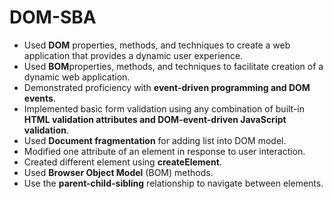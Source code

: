 # DOM-SBA

- Used **DOM** properties, methods, and techniques to create a web application that provides a dynamic user experience.
- Used **BOM**properties, methods, and techniques to facilitate creation of a dynamic web application.
- Demonstrated proficiency with **event-driven programming and DOM events**.
- Implemented basic form validation using any combination of built-in **HTML validation attributes and DOM-event-driven JavaScript validation**.
- Used **Document fragmentation** for adding list into DOM model.
- Modified one attribute of an element in response to user interaction.
- Created different element using **createElement**.
- Used **Browser Object Model** (BOM) methods.
- Use the **parent-child-sibling** relationship to navigate between elements.
